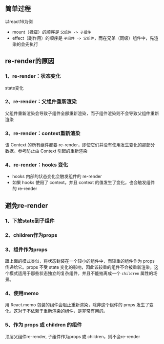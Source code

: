 ## 简单过程

以react16为例
-   mount（挂载）的顺序是 `父组件 -> 子组件`
-   effect（副作用）的顺序是 `子组件 -> 父组件`，而在兄弟（同级）组件中，先渲染的会先执行

## re-render的原因

### 1、re-render：状态变化

state变化

### 2、re-render：父组件重新渲染

父组件重新渲染会导致子组件全部重新渲染，而子组件渲染则不会导致父组件重新渲染

### 3、re-render：context重新渲染

该 Context 的所有组件都要 re-render，即使它们并没有使用发生变化的那部分数据。参考防止由 Context 引起的重新渲染

### 4、re-render：hooks 变化

-   hooks 内部的状态变化会触发组件的 re-render
-   如果 hooks 使用了 context，并且 context 的值发生了变化，也会触发组件的 re-render

## 避免re-render

### 1、下放state到子组件

### 2、children作为props

### 3、组件作为props

跟上面的模式类似，将状态封装在一个较小的组件中，而较重的组件作为 props 传递给它。props 不受 state 变化的影响，因此该较重的组件不会被重新渲染。这个模式适用于那些状态独立的复杂组件，并且不能抽离成一个 `children` 属性的场景。

### 4、使用memo

用 React.memo 包装的组件会阻止重新渲染，除非这个组件的 props 发生了变化。这对于不依赖于重新渲染的组件，是非常有用的。

### 5、作为 props 或 children 的组件

顶层父组件re-render, 子组件作为props 或 children，则不会re-render